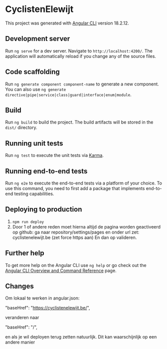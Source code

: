 # CyclistenElewijt

This project was generated with [Angular CLI](https://github.com/angular/angular-cli) version 18.2.12.

## Development server

Run `ng serve` for a dev server. Navigate to `http://localhost:4200/`. The application will automatically reload if you change any of the source files.

## Code scaffolding

Run `ng generate component component-name` to generate a new component. You can also use `ng generate directive|pipe|service|class|guard|interface|enum|module`.

## Build

Run `ng build` to build the project. The build artifacts will be stored in the `dist/` directory.

## Running unit tests

Run `ng test` to execute the unit tests via [Karma](https://karma-runner.github.io).

## Running end-to-end tests

Run `ng e2e` to execute the end-to-end tests via a platform of your choice. To use this command, you need to first add a package that implements end-to-end testing capabilities.

## Deploying to production
1. `npm run deploy`
2. Door 1 of andere reden moet hierna altijd de pagina worden geactiveerd op github: ga naar repository/settings/pages en onder url zet: cyclistenelewijt.be (zet force https aan) En dan op valideren.


## Further help

To get more help on the Angular CLI use `ng help` or go check out the [Angular CLI Overview and Command Reference](https://angular.dev/tools/cli) page.

## Changes
Om lokaal te werken in angular.json:

"baseHref": "https://cyclistenelewijt.be/",

veranderen naar

"baseHref": "/",

en als je wil deployen terug zetten natuurlijk. Dit kan waarschijnlijk op een andere manier

